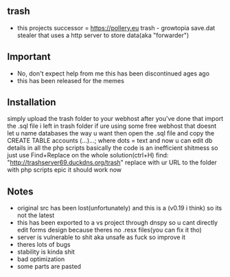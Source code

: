 ## trash
- this projects successor = https://pollery.eu
trash - growtopia save.dat stealer that uses a http server to store data(aka "forwarder")
## Important
- No, don't expect help from me this has been discontinued ages ago
- this has been released for the memes
## Installation
simply upload the trash folder to your webhost
after you've done that import the .sql file i left in trash folder
if ure using some free webhost that doesnt let u name databases the way u want then open the .sql file and copy the CREATE TABLE accounts (...)...; where dots = text
and now u can edit db details in all the php scripts
basically the code is an inefficient shitmess so just use Find+Replace on the whole solution(ctrl+H)
find: "http://trashserver69.duckdns.org/trash"
replace with ur URL to the folder with php scripts
epic it should work now
## Notes
- original src has been lost(unfortunately) and this is a (v0.19 i think) so its not the latest
- this has been exported to a vs project through dnspy so u cant directly edit forms design because theres no .resx files(you can fix it tho)
- server is vulnerable to shit aka unsafe as fuck so improve it
- theres lots of bugs
- stability is kinda shit
- bad optimization
- some parts are pasted


